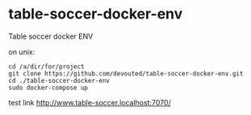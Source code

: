 # table-soccer-docker-env
Table soccer docker ENV


on unix:

```
cd /a/dir/for/project
git clone https://github.com/devouted/table-soccer-docker-env.git
cd ./table-soccer-docker-env
sudo docker-compose up
```

test link http://www.table-soccer.localhost:7070/
